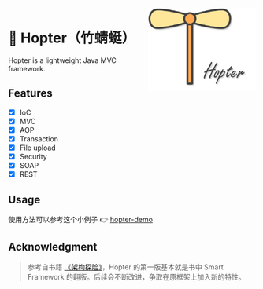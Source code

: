 

<div align="center">
    <img src="assets/hopter-logo.png" width="220" align="right"/>
</div>



# :helicopter: Hopter（竹蜻蜓）

Hopter is a lightweight Java MVC framework.
## Features

- [x] IoC
- [x] MVC
- [x] AOP
- [x] Transaction
- [x] File upload
- [x] Security
- [x] SOAP
- [x] REST

## Usage

使用方法可以参考这个小例子 :point_right: [hopter-demo](<https://github.com/Angus-Liu/hopter-demo>)​

## Acknowledgment

> 参考自书籍 [《架构探险》](https://book.douban.com/subject/26593466/)，Hopter 的第一版基本就是书中 Smart Framework 的翻版。后续会不断改进，争取在原框架上加入新的特性。

